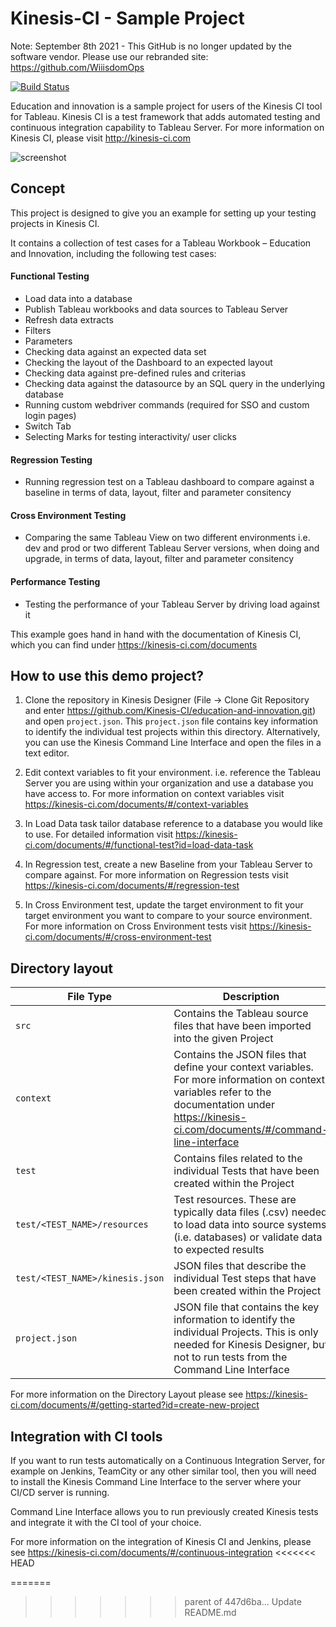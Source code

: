 # Kinesis-CI - Sample Project

Note: September 8th 2021 - This GitHub is no longer updated by the software vendor.  Please use our rebranded site: https://github.com/WiiisdomOps

[![Build Status](http://jenkins.kinesis-ci.com:8081/buildStatus/icon?job=GitHub_-_Education_and_Innovation)](http://jenkins.kinesis-ci.com:8081/job/GitHub_-_Education_and_Innovation)

Education and innovation is a sample project for users of the Kinesis CI tool for Tableau.
Kinesis CI is a test framework that adds automated testing and continuous integration capability to Tableau Server.
For more information on Kinesis CI, please visit http://kinesis-ci.com

![screenshot](/screenshot.png)

## Concept

This project is designed to give you an example for setting up your testing projects in Kinesis CI.

It contains a collection of test cases for a Tableau Workbook – Education and Innovation,
including the following test cases:

#### Functional Testing
-	Load data into a database
-	Publish Tableau workbooks and data sources to Tableau Server
-	Refresh data extracts
-	Filters
-	Parameters
-	Checking data against an expected data set
-	Checking the layout of the Dashboard to an expected layout
-	Checking data against pre-defined rules and criterias
-	Checking data against the datasource by an SQL query in the underlying database
-	Running custom webdriver commands (required for SSO and custom login pages)
-	Switch Tab
-   Selecting Marks for testing interactivity/ user clicks

#### Regression Testing
-   Running regression test on a Tableau dashboard to compare against a baseline in terms of data, layout, filter and parameter consitency

#### Cross Environment Testing
-   Comparing the same Tableau View on two different environments i.e. dev and prod or two different Tableau Server versions, when doing and upgrade, in terms of data, layout, filter and parameter consitency

#### Performance Testing
-   Testing the performance of your Tableau Server by driving load against it


This example goes hand in hand with the documentation of Kinesis CI, which you can find under https://kinesis-ci.com/documents


## How to use this demo project?

1.	Clone the repository in Kinesis Designer (File -> Clone Git Repository and enter https://github.com/Kinesis-CI/education-and-innovation.git) and open ``project.json``. This ``project.json`` file contains key
information to identify the individual test projects within this directory.
Alternatively, you can use the Kinesis Command Line Interface and open the files in a text editor.

2.	Edit context variables to fit your environment. i.e. reference the Tableau Server you are using within your organization and use a database you have access to. For more information on context variables visit
https://kinesis-ci.com/documents/#/context-variables

3.	In Load Data task tailor database reference to a database you would like to use. For detailed information visit https://kinesis-ci.com/documents/#/functional-test?id=load-data-task

4.  In Regression test, create a new Baseline from your Tableau Server to compare against. For more information on Regression tests visit https://kinesis-ci.com/documents/#/regression-test

5.  In Cross Environment test, update the target environment to fit your target environment you want to compare to your source environment. For more information on Cross Environment tests visit https://kinesis-ci.com/documents/#/cross-environment-test

## Directory layout

File Type    | Description
------------ | --------------
``src`` | Contains the Tableau source files that have been imported into the given Project
``context`` | Contains the JSON files that define your context variables. For more information on context variables refer to the documentation under  https://kinesis-ci.com/documents/#/command-line-interface
``test`` | Contains files related to the individual Tests that have been created within the Project
``test/<TEST_NAME>/resources`` | Test resources. These are typically data files (.csv) needed to load data into source systems (i.e. databases) or validate data to expected results
``test/<TEST_NAME>/kinesis.json`` | JSON files that describe the individual Test steps that have been created within the Project
``project.json`` | JSON file that contains the key information to identify the individual Projects. This is only needed for Kinesis Designer, but not to run tests from the Command Line Interface

For more information on the Directory Layout please see https://kinesis-ci.com/documents/#/getting-started?id=create-new-project

## Integration with CI tools

If you want to run tests automatically on a Continuous Integration Server, for example on Jenkins, TeamCity or any other similar tool, then you will need to install the Kinesis Command Line Interface to the server where your CI/CD server is running.

Command Line Interface allows you to run previously created Kinesis tests and integrate it with the CI tool of your choice.

For more information on the integration of Kinesis CI and Jenkins, please see https://kinesis-ci.com/documents/#/continuous-integration
<<<<<<< HEAD


=======
>>>>>>> parent of 447d6ba... Update README.md
